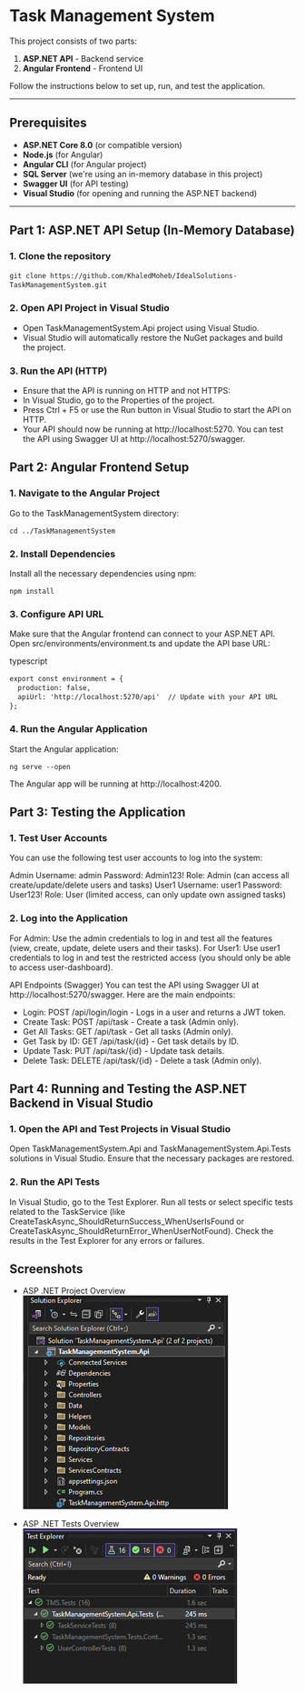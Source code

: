 # Task Management System

This project consists of two parts:
1. **ASP.NET API** - Backend service
2. **Angular Frontend** - Frontend UI

Follow the instructions below to set up, run, and test the application.

---

## Prerequisites

- **ASP.NET Core 8.0** (or compatible version)
- **Node.js** (for Angular)
- **Angular CLI** (for Angular project)
- **SQL Server** (we're using an in-memory database in this project)
- **Swagger UI** (for API testing)
- **Visual Studio** (for opening and running the ASP.NET backend)

---

## Part 1: ASP.NET API Setup (In-Memory Database)

### 1. Clone the repository

```
git clone https://github.com/KhaledMoheb/IdealSolutions-TaskManagementSystem.git
```

### 2. Open API Project in Visual Studio
- Open TaskManagementSystem.Api project using Visual Studio.
- Visual Studio will automatically restore the NuGet packages and build the project.

### 3. Run the API (HTTP)
- Ensure that the API is running on HTTP and not HTTPS:
- In Visual Studio, go to the Properties of the project.
- Press Ctrl + F5 or use the Run button in Visual Studio to start the API on HTTP.
- Your API should now be running at http://localhost:5270. You can test the API using Swagger UI at http://localhost:5270/swagger.

## Part 2: Angular Frontend Setup
### 1. Navigate to the Angular Project
Go to the TaskManagementSystem directory:

```
cd ../TaskManagementSystem
```
### 2. Install Dependencies
Install all the necessary dependencies using npm:

```
npm install
```
### 3. Configure API URL
Make sure that the Angular frontend can connect to your ASP.NET API. Open src/environments/environment.ts and update the API base URL:

typescript
```
export const environment = {
  production: false,
  apiUrl: 'http://localhost:5270/api'  // Update with your API URL
};
```
### 4. Run the Angular Application
Start the Angular application:

```
ng serve --open
```
The Angular app will be running at http://localhost:4200.


## Part 3: Testing the Application
### 1. Test User Accounts
You can use the following test user accounts to log into the system:

Admin
Username: admin
Password: Admin123!
Role: Admin (can access all create/update/delete users and tasks)
User1
Username: user1
Password: User123!
Role: User (limited access, can only update own assigned tasks)

### 2. Log into the Application
For Admin: Use the admin credentials to log in and test all the features (view, create, update, delete users and their tasks).
For User1: Use user1 credentials to log in and test the restricted access (you should only be able to access user-dashboard).

API Endpoints (Swagger)
You can test the API using Swagger UI at http://localhost:5270/swagger. Here are the main endpoints:

- Login: POST /api/login/login - Logs in a user and returns a JWT token.
- Create Task: POST /api/task - Create a task (Admin only).
- Get All Tasks: GET /api/task - Get all tasks (Admin only).
- Get Task by ID: GET /api/task/{id} - Get task details by ID.
- Update Task: PUT /api/task/{id} - Update task details.
- Delete Task: DELETE /api/task/{id} - Delete a task (Admin only).

## Part 4: Running and Testing the ASP.NET Backend in Visual Studio

### 1. Open the API and Test Projects in Visual Studio
Open TaskManagementSystem.Api and TaskManagementSystem.Api.Tests solutions in Visual Studio.
Ensure that the necessary packages are restored.

### 2. Run the API Tests
In Visual Studio, go to the Test Explorer.
Run all tests or select specific tests related to the TaskService (like CreateTaskAsync_ShouldReturnSuccess_WhenUserIsFound or CreateTaskAsync_ShouldReturnError_WhenUserNotFound).
Check the results in the Test Explorer for any errors or failures.

## Screenshots

- ASP .NET Project Overview
![Alt text](./assets/images/asp-solution-overview.png)


- ASP .NET Tests Overview
![Alt text](./assets/images/asp-tests-overview.png)
